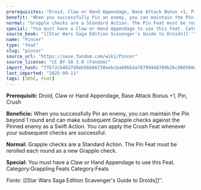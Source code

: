 ```yaml
---
prerequisites: "Droid, Claw or Hand Appendage, Base Attack Bonus +1, Pin, Crush"
benefit: "When you successfully Pin an enemy, you can maintain the Pin beyond 1 round and can make subsequent Grapple checks against the Pinned enemy as a Swift Action. You can apply the Crush Feat whenever your subsequent checks are successful."
normal: "Grapple checks are a Standard Action. The Pin Feat must be rerolled each round as a new Grapple check."
special: "You must have a Claw or Hand Appendage to use this Feat. Category:Grappling Feats Category:Feats"
source_book: "[[Star Wars Saga Edition Scavenger's Guide to Droids]]''"
name: "Pincer"
type: "feat"
slug: "pincer"
source_url: "https://swse.fandom.com/wiki/Pincer"
source_license: "CC BY-SA 3.0 (Fandom)"
import_hash: "ffb72cb4837d9eb56b66738eebcba606b4af8799446789b26c980500e75b415e"
last_imported: "2025-09-11"
tags: [SWSE, Feat]
---
```

**Prerequisiti:** Droid, Claw or Hand Appendage, Base Attack Bonus +1, Pin, Crush

**Beneficio:** When you successfully Pin an enemy, you can maintain the Pin beyond 1 round and can make subsequent Grapple checks against the Pinned enemy as a Swift Action. You can apply the Crush Feat whenever your subsequent checks are successful.

**Normal:** Grapple checks are a Standard Action. The Pin Feat must be rerolled each round as a new Grapple check.

**Special:** You must have a Claw or Hand Appendage to use this Feat. Category:Grappling Feats Category:Feats

*Fonte:* [[Star Wars Saga Edition Scavenger's Guide to Droids]]''.